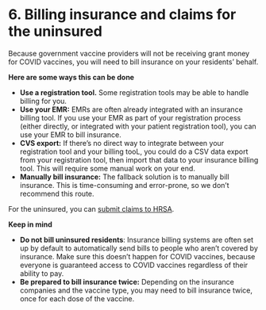 # 6. Billing insurance and claims for the uninsured

Because government vaccine providers will not be receiving grant money for COVID vaccines, you will need to bill insurance on your residents’ behalf.

**Here are some ways this can be done**

* **Use a registration tool.** Some registration tools may be able to handle billing for you.
* **Use your EMR:** EMRs are often already integrated with an insurance billing tool. If you use your EMR as part of your registration process \(either directly, or integrated with your patient registration tool\), you can use your EMR to bill insurance.
* **CVS export:** If there’s no direct way to integrate between your registration tool and your billing tooL, you could do a CSV data export from your registration tool, then import that data to your insurance billing tool. This will require some manual work on your end.
* **Manually bill insurance:** The fallback solution is to manually bill insurance. This is time-consuming and error-prone, so we don’t recommend this route.

For the uninsured, you can [submit claims to HRSA](https://www.hrsa.gov/CovidUninsuredClaim).

**Keep in mind**

* **Do not bill uninsured residents**: Insurance billing systems are often set up by default to automatically send bills to people who aren’t covered by insurance. Make sure this doesn’t happen for COVID vaccines, because everyone is guaranteed access to COVID vaccines regardless of their ability to pay.
* **Be prepared to bill insurance twice:** Depending on the insurance companies and the vaccine type, you may need to bill insurance twice, once for each dose of the vaccine.

